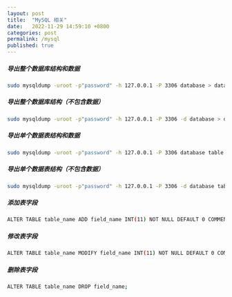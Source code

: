 ```yaml
---
layout: post
title:  "MySQL 相关"
date:   2022-11-29 14:59:10 +0800
categories: post
permalink: /mysql
published: true
---
```

#####  导出整个数据库结构和数据
```bash
sudo mysqldump -uroot -p"password" -h 127.0.0.1 -P 3306 database > database.sql
```
#####  导出整个数据库结构（不包含数据）
```bash
sudo mysqldump -uroot -p"password" -h 127.0.0.1 -P 3306 -d database > database.sql
```
#####  导出单个数据表结构和数据
```bash
sudo mysqldump -uroot -p"password" -h 127.0.0.1 -P 3306 database table > database.sql
```
#####  导出单个数据表结构（不包含数据）
```bash
sudo mysqldump -uroot -p"password" -h 127.0.0.1 -P 3306 -d database table > database.sql
```
#####  添加表字段
```bash
ALTER TABLE table_name ADD field_name INT(11) NOT NULL DEFAULT 0 COMMENT 'test';
```
#####  修改表字段
```bash
ALTER TABLE table_name MODIFY field_name INT(11) NOT NULL DEFAULT 0 COMMENT 'test';
```
#####  删除表字段
```bash
ALTER TABLE table_name DROP field_name;
```